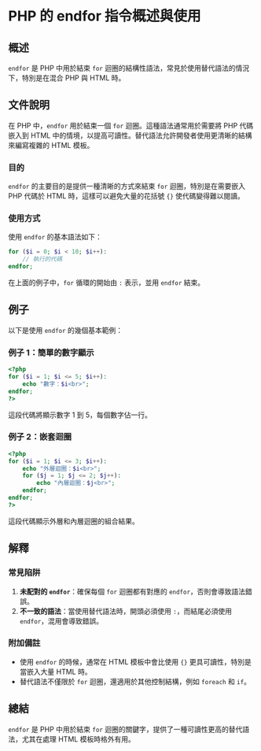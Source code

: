 <!--
Meta Description: # PHP 的 endfor 指令概述與使用 ## 概述 `endfor` 是 PHP 中用於結束 `for` 迴圈的結構性語法，常見於使用替代語法的情況下，特別是在混合 PHP 與 HTML 時。 ## 文件說明 在 PHP 中，`endfor` 用於結束一個 `for` 迴圈。這種語法通常用於需...
Meta Keywords: endfor, php, html, echo, 中用於結束
-->

# PHP 的 endfor 指令概述與使用

## 概述
`endfor` 是 PHP 中用於結束 `for` 迴圈的結構性語法，常見於使用替代語法的情況下，特別是在混合 PHP 與 HTML 時。

## 文件說明
在 PHP 中，`endfor` 用於結束一個 `for` 迴圈。這種語法通常用於需要將 PHP 代碼嵌入到 HTML 中的情境，以提高可讀性。替代語法允許開發者使用更清晰的結構來編寫複雜的 HTML 模板。

### 目的
`endfor` 的主要目的是提供一種清晰的方式來結束 `for` 迴圈，特別是在需要嵌入 PHP 代碼於 HTML 時，這樣可以避免大量的花括號 `{}` 使代碼變得難以閱讀。

### 使用方式
使用 `endfor` 的基本語法如下：

```php
for ($i = 0; $i < 10; $i++): 
    // 執行的代碼
endfor;
```

在上面的例子中，`for` 循環的開始由 `:` 表示，並用 `endfor` 結束。

## 例子
以下是使用 `endfor` 的幾個基本範例：

### 例子 1：簡單的數字顯示
```php
<?php
for ($i = 1; $i <= 5; $i++): 
    echo "數字：$i<br>";
endfor;
?>
```
這段代碼將顯示數字 1 到 5，每個數字佔一行。

### 例子 2：嵌套迴圈
```php
<?php
for ($i = 1; $i <= 3; $i++): 
    echo "外層迴圈：$i<br>";
    for ($j = 1; $j <= 2; $j++): 
        echo "內層迴圈：$j<br>";
    endfor;
endfor;
?>
```
這段代碼顯示外層和內層迴圈的組合結果。

## 解釋
### 常見陷阱
1. **未配對的 `endfor`**：確保每個 `for` 迴圈都有對應的 `endfor`，否則會導致語法錯誤。
2. **不一致的語法**：當使用替代語法時，開頭必須使用 `:`，而結尾必須使用 `endfor`，混用會導致錯誤。

### 附加備註
- 使用 `endfor` 的時候，通常在 HTML 模板中會比使用 `{}` 更具可讀性，特別是當嵌入大量 HTML 時。
- 替代語法不僅限於 `for` 迴圈，還適用於其他控制結構，例如 `foreach` 和 `if`。

## 總結
`endfor` 是 PHP 中用於結束 `for` 迴圈的關鍵字，提供了一種可讀性更高的替代語法，尤其在處理 HTML 模板時格外有用。